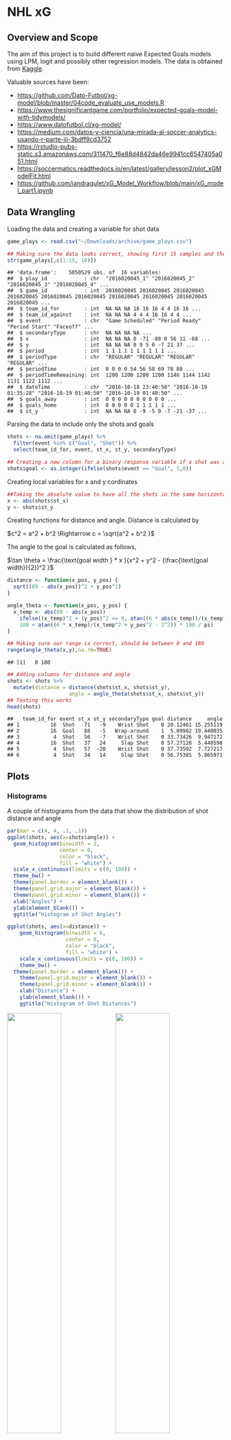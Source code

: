 NHL xG
================

## Overview and Scope

The aim of this project is to build different naive Expected Goals
models using LPM, logit and possibly other regression models. The data
is obtained from
[Kaggle](https://www.kaggle.com/datasets/martinellis/nhl-game-data).

Valuable sources have been:

- <https://github.com/Dato-Futbol/xg-model/blob/master/04code_evaluate_use_models.R>
- <https://www.thesignificantgame.com/portfolio/expected-goals-model-with-tidymodels/>
- <https://www.datofutbol.cl/xg-model/>
- <https://medium.com/datos-y-ciencia/una-mirada-al-soccer-analytics-usando-r-parte-iii-3bdff9cd3752>
- <https://rstudio-pubs-static.s3.amazonaws.com/311470_f6e88d4842da46e9941cc6547405a051.html>
- <https://soccermatics.readthedocs.io/en/latest/gallery/lesson2/plot_xGModelFit.html>
- <https://github.com/iandragulet/xG_Model_Workflow/blob/main/xG_model_part1.ipynb>

## Data Wrangling

Loading the data and creating a variable for shot data

``` r
game_plays <- read.csv("~/Downloads/archive/game_plays.csv")

## Making sure the data looks correct, showing first 15 samples and the response variable
str(game_plays[,c(1:15, 18)])
```

    ## 'data.frame':    5050529 obs. of  16 variables:
    ##  $ play_id            : chr  "2016020045_1" "2016020045_2" "2016020045_3" "2016020045_4" ...
    ##  $ game_id            : int  2016020045 2016020045 2016020045 2016020045 2016020045 2016020045 2016020045 2016020045 2016020045 2016020045 ...
    ##  $ team_id_for        : int  NA NA NA 16 16 16 4 4 16 16 ...
    ##  $ team_id_against    : int  NA NA NA 4 4 4 16 16 4 4 ...
    ##  $ event              : chr  "Game Scheduled" "Period Ready" "Period Start" "Faceoff" ...
    ##  $ secondaryType      : chr  NA NA NA NA ...
    ##  $ x                  : int  NA NA NA 0 -71 -88 0 56 11 -68 ...
    ##  $ y                  : int  NA NA NA 0 9 5 0 -7 21 37 ...
    ##  $ period             : int  1 1 1 1 1 1 1 1 1 1 ...
    ##  $ periodType         : chr  "REGULAR" "REGULAR" "REGULAR" "REGULAR" ...
    ##  $ periodTime         : int  0 0 0 0 54 56 58 69 78 88 ...
    ##  $ periodTimeRemaining: int  1200 1200 1200 1200 1146 1144 1142 1131 1122 1112 ...
    ##  $ dateTime           : chr  "2016-10-18 23:40:58" "2016-10-19 01:35:28" "2016-10-19 01:40:50" "2016-10-19 01:40:50" ...
    ##  $ goals_away         : int  0 0 0 0 0 0 0 0 0 0 ...
    ##  $ goals_home         : int  0 0 0 0 0 1 1 1 1 1 ...
    ##  $ st_y               : int  NA NA NA 0 -9 -5 0 -7 -21 -37 ...

Parsing the data to include only the shots and goals

``` r
shots <- na.omit(game_plays) %>%
  filter(event %in% c("Goal", "Shot")) %>%
  select(team_id_for, event, st_x, st_y, secondaryType)

## Creating a new column for a binary response variable if a shot was a goal or not
shots$goal <- as.integer(ifelse(shots$event == "Goal", 1,0))
```

Creating local variables for x and y cordinates

``` r
##Taking the absolute value to have all the shots in the same horizontal axis
x <- abs(shots$st_x)
y <- shots$st_y
```

Creating functions for distance and angle. Distance is calculated by

$c^2 = a^2 + b^2 \Rightarrow c = \sqrt{a^2 + b^2 }$

The angle to the goal is calculated as follows,

$\tan \theta = \frac{\text{goal width } * x }{x^2 + y^2 - (\frac{\text{goal width}}{2})^2 }$

``` r
distance <- function(x_pos, y_pos) {
  sqrt((89 - abs(x_pos))^2 + y_pos^2)
}

angle_theta <- function(x_pos, y_pos) {
  x_temp <- abs(89 - abs(x_pos))
    ifelse((x_temp)^2 + (y_pos)^2 >= 9, atan((6 * abs(x_temp))/(x_temp^2 + y_pos^2 - 3^2)) * 180 / pi,
    180 + atan((6 * x_temp)/(x_temp^2 + y_pos^2 - 3^2)) * 180 / pi)
}

## Making sure our range is correct, should be between 0 and 180
range(angle_theta(x,y),na.rm=TRUE)
```

    ## [1]   0 180

``` r
## Adding columns for distance and angle
shots <- shots %>%
  mutate(distance = distance(shots$st_x, shots$st_y),
                    angle = angle_theta(shots$st_x, shots$st_y))
## Testing this works
head(shots)
```

    ##   team_id_for event st_x st_y secondaryType goal distance     angle
    ## 1          16  Shot   71   -9    Wrist Shot    0 20.12461 15.255119
    ## 2          16  Goal   88   -5   Wrap-around    1  5.09902 19.440035
    ## 3           4  Shot   56   -7    Wrist Shot    0 33.73426  9.947172
    ## 4          16  Shot   37   24     Slap Shot    0 57.27128  5.448598
    ## 5           4  Shot   57  -20    Wrist Shot    0 37.73592  7.727217
    ## 6           4  Shot   34   14     Slap Shot    0 56.75385  5.865971

## Plots

### Histograms

A couple of histograms from the data that show the distribution of shot
distance and angle

``` r
par(mar = c(4, 4, .1, .1))
ggplot(shots, aes(x=shots$angle)) +
  geom_histogram(binwidth = 3,
                 center = 0,
                 color = "black",
                 fill = "white") +
  scale_x_continuous(limits = c(0, 180)) +
  theme_bw() +
  theme(panel.border = element_blank()) + 
  theme(panel.grid.major = element_blank()) +
  theme(panel.grid.minor = element_blank()) + 
  xlab("Angles") + 
  ylab(element_blank()) + 
  ggtitle("Histogram of Shot Angles")

ggplot(shots, aes(x=distance)) +
    geom_histogram(binwidth = 6,
                   center = 0,
                   color = "black",
                   fill = "white") +
    scale_x_continuous(limits = c(0, 180)) +
    theme_bw() +
  theme(panel.border = element_blank()) + 
    theme(panel.grid.major = element_blank()) +
    theme(panel.grid.minor = element_blank()) + 
    xlab("Distance") + 
    ylab(element_blank()) + 
    ggtitle("Histogram of Shot Distances")
```

<img src="NHL_xG_files/figure-gfm/Histograms-1.png" width="50%" /><img src="NHL_xG_files/figure-gfm/Histograms-2.png" width="50%" />

### Probability of a Goal Given Distance or Angle

``` r
bins_distance <- aggregate(shots,
                   by=list(cut(shots$distance, seq(0,100,10))),
                   mean)

bins_angle <- aggregate(shots,
                  by=list(cut(shots$angle, seq(0,180,10))),
                  mean)

## Changing the first column to numeric values so that ggplot geom_smooth works
bins_distance$Group.1 <- as.numeric(bins_distance$Group.1)
bins_angle$Group.1 <- as.numeric(bins_angle$Group.1)

angles <- as.character(seq(0, 180, 10))
distances <- as.character(seq(0, 90, 10))


ggplot(bins_distance, aes(x= bins_distance$Group.1, y =  bins_distance$goal)) +
                          geom_point() +
                          geom_line() +
                          theme_bw() + 
                          xlab("Distance to goal (Feet)") +
                          ylab("Probability of Goal") + 
                          scale_x_discrete(limits = distances) +
                          ggtitle("Probability of Goal Given the Distance")
                          
ggplot () + aes(x= bins_angle$Group.1, y =  bins_angle$goal) +
  geom_point() +
  geom_smooth(method=lm, se = F) + 
  theme_bw() +
  xlab("Angle to Goal") +
  ylab("Probability of Goal") + 
  ggtitle("Probability of Goal Given the Angle") +
  scale_x_discrete(limits = angles)
```

<img src="NHL_xG_files/figure-gfm/Bins-1.png" width="50%" /><img src="NHL_xG_files/figure-gfm/Bins-2.png" width="50%" />
In the distance to goal there’s an interesting fact: probability of goal
increases with distance. This is likely due to the fact that usually
shots from very far away are shot due to empty goal: hence it scewing
the data. In angle to goal there’s no notable surprises.

This chunk is saved for possible future uses. To ensure unbiasedness,
training data has to be separated from the actual testing data. With the
following commands the sample is randomized and 70% of it would be used
for the training data.

``` r
#train_test_split <- initial_split(data = shots, prop = 0.7)

#train_data <- train_test_split %>%
#  training()
#test_data <- train_test_split %>%
#  testing()
```

``` r
LPM <- lm(goal ~ distance + angle, data = shots)
summary(LPM)
```

    ## 
    ## Call:
    ## lm(formula = goal ~ distance + angle, data = shots)
    ## 
    ## Residuals:
    ##      Min       1Q   Median       3Q      Max 
    ## -0.91679 -0.10933 -0.06287 -0.03935  1.01867 
    ## 
    ## Coefficients:
    ##               Estimate Std. Error t value Pr(>|t|)    
    ## (Intercept)  7.182e-02  1.213e-03   59.20   <2e-16 ***
    ## distance    -1.076e-03  2.243e-05  -47.99   <2e-16 ***
    ## angle        4.706e-03  4.077e-05  115.43   <2e-16 ***
    ## ---
    ## Signif. codes:  0 '***' 0.001 '**' 0.01 '*' 0.05 '.' 0.1 ' ' 1
    ## 
    ## Residual standard error: 0.2842 on 929388 degrees of freedom
    ##   (28 observations deleted due to missingness)
    ## Multiple R-squared:  0.05006,    Adjusted R-squared:  0.05006 
    ## F-statistic: 2.449e+04 on 2 and 929388 DF,  p-value: < 2.2e-16

``` r
LPM_distance <- as.numeric(LPM$coefficients["distance"])
LPM_angle <- as.numeric(LPM$coefficients["angle"])
LPM_intercept <- as.numeric(LPM$coefficients["(Intercept)"])
LPM_manual <- LPM_intercept + LPM_distance * shots$distance + LPM_angle * shots$angle
```

In the plot below, the the main downside of LPM model becomes apparent:
results are not bound \[0,1\].

``` r
ggplot(data = LPM, mapping=aes(x=angle, y = goal)) +
  geom_point() + geom_smooth(method = "lm", se = F) +
  theme_bw()
```

![](NHL_xG_files/figure-gfm/LPM%20Plot-1.png)<!-- -->

Because of this and various other reasons, logit is used.

``` r
logit <- glm(goal ~ distance + angle,
             family = binomial(link = 'logit'),
             data = shots)

summary(logit)
```

    ## 
    ## Call:
    ## glm(formula = goal ~ distance + angle, family = binomial(link = "logit"), 
    ##     data = shots)
    ## 
    ## Deviance Residuals: 
    ##     Min       1Q   Median       3Q      Max  
    ## -2.2884  -0.4819  -0.3567  -0.2792   3.0013  
    ## 
    ## Coefficients:
    ##               Estimate Std. Error z value Pr(>|z|)    
    ## (Intercept) -1.8505022  0.0147658 -125.32   <2e-16 ***
    ## distance    -0.0277695  0.0003335  -83.26   <2e-16 ***
    ## angle        0.0247145  0.0004100   60.27   <2e-16 ***
    ## ---
    ## Signif. codes:  0 '***' 0.001 '**' 0.01 '*' 0.05 '.' 0.1 ' ' 1
    ## 
    ## (Dispersion parameter for binomial family taken to be 1)
    ## 
    ##     Null deviance: 578555  on 929390  degrees of freedom
    ## Residual deviance: 536746  on 929388  degrees of freedom
    ##   (28 observations deleted due to missingness)
    ## AIC: 536752
    ## 
    ## Number of Fisher Scoring iterations: 6

``` r
logit_distance <- as.numeric(logit$coefficients["distance"])
logit_angle <- as.numeric(logit$coefficients["angle"])
logit_intercept <- as.numeric(logit$coefficients["(Intercept)"])
logit_value <- 1/(1+exp(logit_intercept + logit_distance * shots$distance + logit_angle * shots$angle))
```

In a logit model, the probability of an event is given by

$P = \frac{1}{1 + - exp^{-{(\beta_0 + \beta_1 x_1 \beta_2 x_2 + …)}}}$

``` r
ggplot(logit, aes(x=distance, y =goal)) +
  geom_point() + geom_smooth(method = "glm", method.args = list(family = "quasibinomial"), se = F) +
  scale_x_reverse() +
  theme_bw() +
  xlab("Distance to Goal") +
  ylab("Probability of Goal") + 
  ggtitle("Distance as an explanatory variable") 

ggplot(logit, aes(x=angle, y =goal)) +
  geom_point() + geom_smooth(method = "glm", method.args = list(family = "quasibinomial"), se = F) +
  theme_bw() +
  xlab("Angle to Goal") +
  ylab("Probability of Goal") + 
  ggtitle("Angle as an explanatory variable") 
```

<img src="NHL_xG_files/figure-gfm/Logit Plots-1.png" width="50%" /><img src="NHL_xG_files/figure-gfm/Logit Plots-2.png" width="50%" />
From graphs above, it becomes visually clear that angle is a way more
important factor affecting if a shot is a goal or not.

``` r
artificial_shots <- crossing(location_x = seq(30, 88, by = 1), location_y = seq(-37, 37, by = 1))

artificial_shots$distance <- distance(artificial_shots$location_x, artificial_shots$location_y)
artificial_shots$angle <- angle_theta(artificial_shots$location_x, artificial_shots$location_y)
artificial_shots$xg <- LPM_intercept + distance(artificial_shots$location_x,artificial_shots$location_y) * LPM_distance + angle_theta(artificial_shots$location_x, artificial_shots$location_y) * LPM_angle

geom_hockey(league = "NHL", rotation = 90, display_range = "ozone") +
  geom_point(aes(x = artificial_shots$location_y, y = artificial_shots$location_x, col = artificial_shots$xg, alpha = 1)) +
  scale_color_gradient2(low = "white", mid="red", midpoint = 0.55, high ="darkred",
                       scales::rescale(c(0.9,0.1)))
```

![](NHL_xG_files/figure-gfm/Heatmap%20LPM-1.png)<!-- -->

``` r
artificial_shots <- crossing(location_x = seq(30, 88, by = 1), location_y = seq(-37, 37, by = 1))

artificial_shots$distance <- distance(artificial_shots$location_x, artificial_shots$location_y)
artificial_shots$angle <- angle_theta(artificial_shots$location_x, artificial_shots$location_y)
artificial_shots$xg_logit <- 1 / (1 + exp(-logit_intercept - distance(artificial_shots$location_x,artificial_shots$location_y) * logit_distance - angle_theta(artificial_shots$location_x, artificial_shots$location_y) * logit_angle))


geom_hockey(league = "NHL", rotation = 90, display_range = "ozone") +
  geom_point(aes(x = artificial_shots$location_y, y = artificial_shots$location_x, col = artificial_shots$xg_logit, alpha = 0.1)) +
  scale_color_gradient(low = "white", high ="red",
                       scales::rescale(c(0.1,0.9))) 
```

![](NHL_xG_files/figure-gfm/Heatmap%20logit-1.png)<!-- -->

``` r
#length(shots$goal)
#length(logit$fitted.values)
#roc(shots$goal[0:nrow(shots)], logit$fitted.values, plot = TRUE, legacy.axes =TRUE, col = "red")
```
